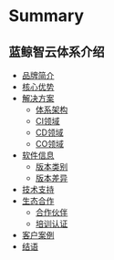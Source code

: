 # Summary
## 蓝鲸智云体系介绍
* [品牌简介](品牌简介/intro.md)
* [核心优势](核心优势/advantages.md)
* [解决方案]()
    * [体系架构](解决方案/solution.md)
    * [CI领域](解决方案/ci_intro.md)
    * [CD领域](解决方案/cd_intro.md)
    * [CO领域](解决方案/co_intro.md)
* [软件信息]()
    * [版本类别](软件信息/版本类别/version_cate.md)
    * [版本差异](软件信息/版本差异/version_diff.md)
* [技术支持](技术支持/support.md)
* [生态合作]()
    * [合作伙伴](生态合作/cooperation_partner.md)
    * [培训认证](生态合作/training_exam.md)
* [客户案例](客户案例/client_case.md)
* [结语](结语/epilog.md)
